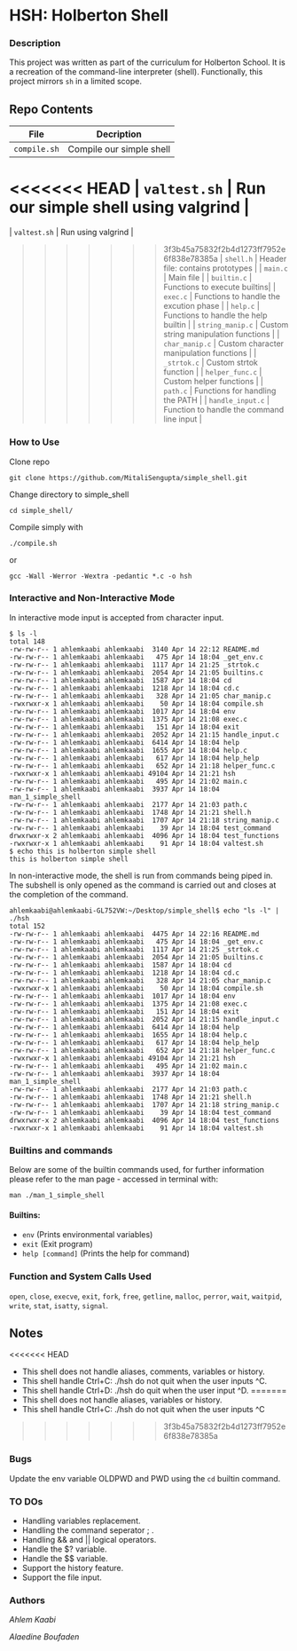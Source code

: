 # HSH: Holberton Shell
### Description
This project was written as part of the curriculum for Holberton School. It is a recreation of the command-line interpreter (shell). Functionally, this project  mirrors `sh` in a limited scope.

## Repo Contents

|   **File**    |  **Decription**                       |
|---------------|---------------------------------------|
|	`compile.sh`	|	Compile our simple shell	|
<<<<<<< HEAD
|	`valtest.sh`	 |	Run our simple shell using valgrind |
=======
|	`valtest.sh`	 |	Run using valgrind |
>>>>>>> 3f3b45a75832f2b4d1273ff7952e6f838e78385a
|  `shell.h`	|  Header file: contains prototypes	|
|  `main.c`	|  Main file	|
|  `builtin.c` |  Functions to execute builtins|
|  `exec.c` |  Functions to handle the excution phase	|
|  `help.c`	| Functions to handle the help builtin |
|  `string_manip.c`  |  Custom string manipulation functions  |
|	`char_manip.c`	|	Custom character manipulation functions |
|  `_strtok.c`	    |  Custom strtok function	|
|  `helper_func.c`  |	Custom helper functions	|
|  `path.c`  | Functions for handling the PATH  |
|  `handle_input.c`  | Function to handle the command line input |

### How to Use
Clone repo
```
git clone https://github.com/MitaliSengupta/simple_shell.git
```
Change directory to simple_shell
```
cd simple_shell/
```
Compile simply with
```
./compile.sh
```
or
```
gcc -Wall -Werror -Wextra -pedantic *.c -o hsh
```
### Interactive and Non-Interactive Mode
In interactive mode input is accepted from character input.
```
$ ls -l
total 148
-rw-rw-r-- 1 ahlemkaabi ahlemkaabi  3140 Apr 14 22:12 README.md
-rw-rw-r-- 1 ahlemkaabi ahlemkaabi   475 Apr 14 18:04 _get_env.c
-rw-rw-r-- 1 ahlemkaabi ahlemkaabi  1117 Apr 14 21:25 _strtok.c
-rw-rw-r-- 1 ahlemkaabi ahlemkaabi  2054 Apr 14 21:05 builtins.c
-rw-rw-r-- 1 ahlemkaabi ahlemkaabi  1587 Apr 14 18:04 cd
-rw-rw-r-- 1 ahlemkaabi ahlemkaabi  1218 Apr 14 18:04 cd.c
-rw-rw-r-- 1 ahlemkaabi ahlemkaabi   328 Apr 14 21:05 char_manip.c
-rwxrwxr-x 1 ahlemkaabi ahlemkaabi    50 Apr 14 18:04 compile.sh
-rw-rw-r-- 1 ahlemkaabi ahlemkaabi  1017 Apr 14 18:04 env
-rw-rw-r-- 1 ahlemkaabi ahlemkaabi  1375 Apr 14 21:08 exec.c
-rw-rw-r-- 1 ahlemkaabi ahlemkaabi   151 Apr 14 18:04 exit
-rw-rw-r-- 1 ahlemkaabi ahlemkaabi  2052 Apr 14 21:15 handle_input.c
-rw-rw-r-- 1 ahlemkaabi ahlemkaabi  6414 Apr 14 18:04 help
-rw-rw-r-- 1 ahlemkaabi ahlemkaabi  1655 Apr 14 18:04 help.c
-rw-rw-r-- 1 ahlemkaabi ahlemkaabi   617 Apr 14 18:04 help_help
-rw-rw-r-- 1 ahlemkaabi ahlemkaabi   652 Apr 14 21:18 helper_func.c
-rwxrwxr-x 1 ahlemkaabi ahlemkaabi 49104 Apr 14 21:21 hsh
-rw-rw-r-- 1 ahlemkaabi ahlemkaabi   495 Apr 14 21:02 main.c
-rw-rw-r-- 1 ahlemkaabi ahlemkaabi  3937 Apr 14 18:04 man_1_simple_shell
-rw-rw-r-- 1 ahlemkaabi ahlemkaabi  2177 Apr 14 21:03 path.c
-rw-rw-r-- 1 ahlemkaabi ahlemkaabi  1748 Apr 14 21:21 shell.h
-rw-rw-r-- 1 ahlemkaabi ahlemkaabi  1707 Apr 14 21:18 string_manip.c
-rw-rw-r-- 1 ahlemkaabi ahlemkaabi    39 Apr 14 18:04 test_command
drwxrwxr-x 2 ahlemkaabi ahlemkaabi  4096 Apr 14 18:04 test_functions
-rwxrwxr-x 1 ahlemkaabi ahlemkaabi    91 Apr 14 18:04 valtest.sh
$ echo this is holberton simple shell
this is holberton simple shell
```

In non-interactive mode, the shell is run from commands being piped in. The subshell
is only opened as the command is carried out and closes at the completion of the command.

```
ahlemkaabi@ahlemkaabi-GL752VW:~/Desktop/simple_shell$ echo "ls -l" | ./hsh
total 152
-rw-rw-r-- 1 ahlemkaabi ahlemkaabi  4475 Apr 14 22:16 README.md
-rw-rw-r-- 1 ahlemkaabi ahlemkaabi   475 Apr 14 18:04 _get_env.c
-rw-rw-r-- 1 ahlemkaabi ahlemkaabi  1117 Apr 14 21:25 _strtok.c
-rw-rw-r-- 1 ahlemkaabi ahlemkaabi  2054 Apr 14 21:05 builtins.c
-rw-rw-r-- 1 ahlemkaabi ahlemkaabi  1587 Apr 14 18:04 cd
-rw-rw-r-- 1 ahlemkaabi ahlemkaabi  1218 Apr 14 18:04 cd.c
-rw-rw-r-- 1 ahlemkaabi ahlemkaabi   328 Apr 14 21:05 char_manip.c
-rwxrwxr-x 1 ahlemkaabi ahlemkaabi    50 Apr 14 18:04 compile.sh
-rw-rw-r-- 1 ahlemkaabi ahlemkaabi  1017 Apr 14 18:04 env
-rw-rw-r-- 1 ahlemkaabi ahlemkaabi  1375 Apr 14 21:08 exec.c
-rw-rw-r-- 1 ahlemkaabi ahlemkaabi   151 Apr 14 18:04 exit
-rw-rw-r-- 1 ahlemkaabi ahlemkaabi  2052 Apr 14 21:15 handle_input.c
-rw-rw-r-- 1 ahlemkaabi ahlemkaabi  6414 Apr 14 18:04 help
-rw-rw-r-- 1 ahlemkaabi ahlemkaabi  1655 Apr 14 18:04 help.c
-rw-rw-r-- 1 ahlemkaabi ahlemkaabi   617 Apr 14 18:04 help_help
-rw-rw-r-- 1 ahlemkaabi ahlemkaabi   652 Apr 14 21:18 helper_func.c
-rwxrwxr-x 1 ahlemkaabi ahlemkaabi 49104 Apr 14 21:21 hsh
-rw-rw-r-- 1 ahlemkaabi ahlemkaabi   495 Apr 14 21:02 main.c
-rw-rw-r-- 1 ahlemkaabi ahlemkaabi  3937 Apr 14 18:04 man_1_simple_shell
-rw-rw-r-- 1 ahlemkaabi ahlemkaabi  2177 Apr 14 21:03 path.c
-rw-rw-r-- 1 ahlemkaabi ahlemkaabi  1748 Apr 14 21:21 shell.h
-rw-rw-r-- 1 ahlemkaabi ahlemkaabi  1707 Apr 14 21:18 string_manip.c
-rw-rw-r-- 1 ahlemkaabi ahlemkaabi    39 Apr 14 18:04 test_command
drwxrwxr-x 2 ahlemkaabi ahlemkaabi  4096 Apr 14 18:04 test_functions
-rwxrwxr-x 1 ahlemkaabi ahlemkaabi    91 Apr 14 18:04 valtest.sh

```
### Builtins and commands
Below are some of the builtin commands used, for further information please refer to the man page - accessed in terminal with:
```
man ./man_1_simple_shell
```
#### Builtins:
* `env` (Prints environmental variables)
* `exit` (Exit program)
* `help [command]` (Prints the help for command)

### Function and System Calls Used
`open`, `close`, `execve`, `exit`, `fork`, `free`, `getline`, `malloc`, `perror`, `wait`, `waitpid`, `write`, `stat`, `isatty`, `signal`.

## Notes
<<<<<<< HEAD
* This shell does not handle aliases, comments, variables or history.
* This shell handle Ctrl+C: ./hsh do not quit when the user inputs ^C.
* This shell handle Ctrl+D: ./hsh do quit when the user input ^D.
=======
* This shell does not handle aliases, variables or history.
* This shell handle Ctrl+C: ./hsh do not quit when the user inputs ^C
>>>>>>> 3f3b45a75832f2b4d1273ff7952e6f838e78385a

### Bugs
Update the env variable OLDPWD and PWD using the `cd` builtin command.

### TO DOs
* Handling variables replacement.
* Handling the command seperator ; .
* Handling && and || logical operators.
* Handle the $? variable.
* Handle the $$ variable.
* Support the history feature.
* Support the file input.


### Authors
*Ahlem Kaabi*

*Alaedine Boufaden*
